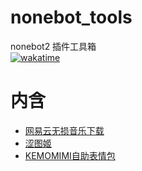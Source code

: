 # nonebot_tools
nonebot2 插件工具箱  
[![wakatime](https://wakatime.com/badge/github/kitUIN/nonebot_tools.svg)](https://wakatime.com/badge/github/kitUIN/nonebot_tools)
# 内含
- [网易云无损音乐下载](https://github.com/kitUIN/nonebot_tools/tree/master/nonebot_tools/nonebot-plugin-ncm)  
- [涩图姬](https://github.com/kitUIN/nonebot_tools/tree/master/nonebot_tools/nonebot-plugin-hso)  
- [KEMOMIMI自助表情包](https://github.com/kitUIN/nonebot_tools/tree/master/nonebot_tools/nonebot-plugin-kemo)